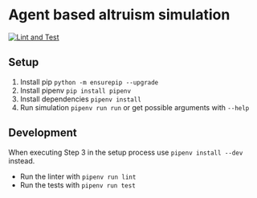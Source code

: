 # Agent based altruism simulation

[![Lint and Test](https://github.com/koerners/thesis-simulation/actions/workflows/pytest.yml/badge.svg?branch=main)](https://github.com/koerners/thesis-simulation/actions/workflows/pytest.yml)

## Setup
1. Install pip ```python -m ensurepip --upgrade```
2. Install pipenv ```pip install pipenv```
3. Install dependencies ```pipenv install```
4. Run simulation ```pipenv run run``` or get possible arguments with ```--help```

## Development
When executing Step 3 in the setup process use ```pipenv install --dev``` instead.
- Run the linter with ```pipenv run lint```
- Run the tests with ```pipenv run test```